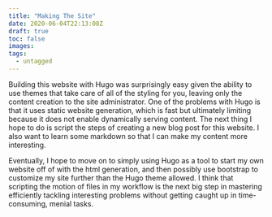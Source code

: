 ```yaml
---
title: "Making The Site"
date: 2020-06-04T22:13:08Z
draft: true
toc: false
images:
tags:
  - untagged
---
```


Building this website with Hugo was surprisingly easy given the ability to use themes that take care of all of the styling for you, leaving only the content creation to the site administrator. One of the problems with Hugo is that it uses static website generation, which is fast but ultimately limiting because it does not enable dynamically serving content. The next thing I hope to do is script the steps of creating a new blog post for this website. I also want to learn some markdown so that I can make my content more interesting.

Eventually, I hope to move on to simply using Hugo as a tool to start my own website off of with the html generation, and then possibly use bootstrap to customize my site further than the Hugo theme allowed. I think that scripting the motion of files in my workflow is the next big step in mastering efficiently tackling interesting problems without getting caught up in time-consuming, menial tasks.
